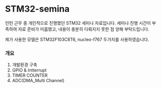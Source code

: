 # STM32-semina
인턴 근무 중 개인적으로 진행했던 STM32 세미나 자료입니다.
세미나 진행 시간이 부족하여 자료 준비가 미흡했고, 내용이 충분히 다뤄지지 못한 점 양해 부탁드립니다.

제가 사용한 모델은 STM32F103C8T6, nucleo-f767 두가지를 사용하였습니다.

### 개요
1. 개발환경 구축
2. GPIO & Intterrupt
3. TIMER COUNTER
4. ADC(DMA_Multi Channel)
